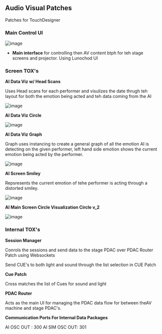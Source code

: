 ## Audio Visual Patches

Patches for TouchDesigner

### Main Control UI

![image](https://user-images.githubusercontent.com/48803449/120361005-a7118f80-c309-11eb-8910-963167d4a667.png)

* **Main interface** for controlling then AV content btph for teh stage screens and projector. Using Lunochod UI

### Screen TOX's

**AI Data Viz w/ Head Scans**

Uses Head scans for each performer and visulizes the date thrugh teh layout for both the emotion being acted and teh data coming from the AI

![image](https://user-images.githubusercontent.com/48803449/120362077-f6a48b00-c30a-11eb-99f3-5051fab6f470.png)

**AI Data Viz Circle**

![image](https://user-images.githubusercontent.com/48803449/120364480-95ca8200-c30d-11eb-8da5-30d9d57c0de5.png)

**AI Data Viz Graph**

Graph uses instancing to create a general graph of all the emotion AI is detecting on the given performer, left hand side emotion shows the current emotion being acted by the performer.

![image](https://user-images.githubusercontent.com/48803449/120365620-f908e400-c30e-11eb-8156-75865c4c8023.png)


**AI Screen Smiley**

Repsresents the current emotion of tehe performer is acting through a distorted smiley.

![image](https://user-images.githubusercontent.com/48803449/120366643-2e620180-c310-11eb-995f-9ffc64d96d31.png)



**AI Main Screen Circle Visualization Circle v_2**

![image](https://user-images.githubusercontent.com/48803449/120367631-661d7900-c311-11eb-82c4-9f7bdfb55f3e.png)


<!-- <IMAGE OF STAGE SETUP (vector)> -->


### Internal TOX's

**Session Manager**

Conrols the sessions and send data to the stage PDAC over PDAC Router Patch using Websockets

Send CUE's to both light and sound through the list selection in CUE Patch 

**Cue Patch**

Cross matches the list of Cues for sound and light 

**PDAC Router**

Acts as the main UI for managing the PDAC data flow for between theAV machine and stage PDAC's.

**Communication Ports For Internal Data Packages**

AI OSC OUT : 300 
AI SIM OSC OUT: 301


<!-- **Patches**


* *smiley.tox* - smiley-face scene
* *melt.tox* - pixel-sorting scene
* *emotion.tox* - performer ratings scenes
* *overhead.tox* - overhead projection -->
